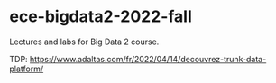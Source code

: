 # ece-bigdata2-2022-fall
Lectures and labs for Big Data 2 course.

TDP:
https://www.adaltas.com/fr/2022/04/14/decouvrez-trunk-data-platform/
